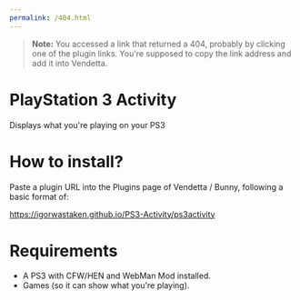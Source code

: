 ```yaml
---
permalink: /404.html
---
```

> **Note:** You accessed a link that returned a 404, probably by clicking one of the plugin links. You're supposed to copy the link address and add it into Vendetta.

# PlayStation 3 Activity
Displays what you're playing on your PS3

# How to install?
Paste a plugin URL into the Plugins page of Vendetta / Bunny, following a basic format of:

https://igorwastaken.github.io/PS3-Activity/ps3activity

# Requirements
- A PS3 with CFW/HEN and WebMan Mod installed.
- Games (so it can show what you're playing).
